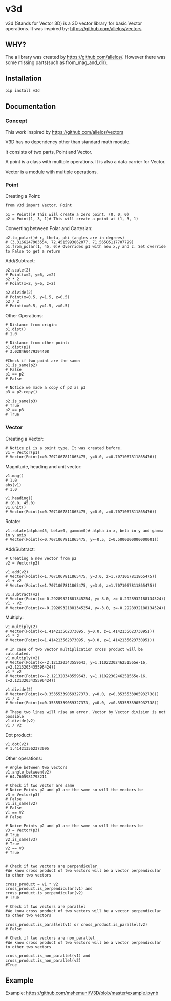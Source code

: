 # v3d
v3d (Stands for Vector 3D) is a 3D vector library for basic Vector operations.
It was inspired by: https://github.com/allelos/vectors

## WHY?
The a library was created by https://github.com/allelos/. However there was some missing parts(such as from_mag_and_dir).

## Installation

```bash
pip install v3d
```
## Documentation
### Concept
This work inspired by https://github.com/allelos/vectors

V3D has no dependency other than standard math module.

It consists of two parts, Point and Vector.

A point is a class with multiple operations. It is also a data carrier for Vector.

Vector is a module with multiple operations.

### Point
Creating a Point:
```python3
from v3d import Vector, Point

p1 = Point()# This will create a zero point. (0, 0, 0)
p2 = Point(1, 3, 1)# This will create a point at (1, 3, 1)
```
Converting between Polar and Cartesian:
```python3
p2.to_polar()# r, theta, phi (angles are in degrees)
# (3.3166247903554, 72.4515993862077, 71.56505117707799)
p1.from_polar(1, 45, 0)# Overrides p1 with new x,y and z. Set override to False to get a return
```
Add/Subtract:
```python3
p2.scale(2)
# Point(x=2, y=6, z=2)
p2 * 2
# Point(x=2, y=6, z=2)

p2.divide(2)
# Point(x=0.5, y=1.5, z=0.5)
p2 / 2
# Point(x=0.5, y=1.5, z=0.5)
```
Other Operations:

```python3
# Distance from origin:
p1.dist()
# 1.0

# Distance from other point:
p1.dist(p2)
# 3.028460479394408

#Check if two point are the same:
p1.is_same(p2)
# False
p1 == p2
# False

# Notice we made a copy of p2 as p3
p3 = p2.copy()

p2.is_same(p3)
# True
p2 == p3
# True
```
### Vector
Creating a Vector:
```python3
# Notice p1 is a point type. It was created before.
v1 = Vector(p1)
# Vector(Point(x=0.7071067811865475, y=0.0, z=0.7071067811865476))
```

Magnitude, heading and unit vector:
```python3
v1.mag()
# 1.0
abs(v1)
# 1.0

v1.heading()
# (0.0, 45.0)
v1.unit()
# Vector(Point(x=0.7071067811865475, y=0.0, z=0.7071067811865476))
```
Rotate:
```python3
v1.rotate(alpha=45, beta=0, gamma=0)# alpha in x, beta in y and gamma in y axis
# Vector(Point(x=0.7071067811865475, y=-0.5, z=0.5000000000000001))
```
Add/Subtract:
```python3
# Creating a new vector from p2
v2 = Vector(p2)

v1.add(v2)
# Vector(Point(x=1.7071067811865475, y=3.0, z=1.7071067811865475))
v1 + v2
# Vector(Point(x=1.7071067811865475, y=3.0, z=1.7071067811865475))

v1.subtract(v2)
# Vector(Point(x=-0.29289321881345254, y=-3.0, z=-0.2928932188134524))
v1 - v2
# Vector(Point(x=-0.29289321881345254, y=-3.0, z=-0.2928932188134524))
```
Multiply:
```python3
v1.multiply(2)
# Vector(Point(x=1.414213562373095, y=0.0, z=1.4142135623730951))
v1 * 2
# Vector(Point(x=1.414213562373095, y=0.0, z=1.4142135623730951))

# In case of two vector multiplication cross product will be calculated.
v1.multiply(v2)
# Vector(Point(x=-2.121320343559643, y=1.1102230246251565e-16, z=2.1213203435596424))
v1 * v2
# Vector(Point(x=-2.121320343559643, y=1.1102230246251565e-16, z=2.1213203435596424))

v1.divide(2)
# Vector(Point(x=0.35355339059327373, y=0.0, z=0.3535533905932738))
v1 / 2
# Vector(Point(x=0.35355339059327373, y=0.0, z=0.3535533905932738))

# These two lines will rise an error. Vector by Vector division is not possible
v1.divide(v2)
v1 / v2
```

Dot product:
```python3
v1.dot(v2)
# 1.414213562373095
```
Other operations:
```python3
# Angle between two vectors
v1.angle_between(v2)
# 64.7605981793211

# Check if two vector are same
# Noice Points p2 and p3 are the same so will the vectors be
v3 = Vector(p3)
# False
v1.is_same(v2)
# False
v1 == v2
# False

# Noice Points p2 and p3 are the same so will the vectors be
v3 = Vector(p3)
# True
v2.is_same(v3)
# True
v2 == v3
# True


# Check if two vectors are perpendicular
#We know cross product of two vectors will be a vector perpendicular to other two vectors

cross_product = v1 * v2
cross_product.is_perpendicular(v1) and cross_product.is_perpendicular(v2)
# True

# Check if two vectors are parallel
#We know cross product of two vectors will be a vector perpendicular to other two vectors

cross_product.is_parallel(v1) or cross_product.is_parallel(v2)
# False

# Check if two vectors are non_parallel
#We know cross product of two vectors will be a vector perpendicular to other two vectors

cross_product.is_non_parallel(v1) and cross_product.is_non_parallel(v2)
#True

```

## Example

Example: https://github.com/mshemuni/V3D/blob/master/example.ipynb

